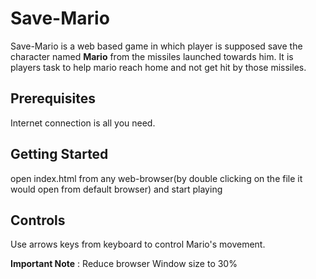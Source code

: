 # Save-Mario
Save-Mario is a web based game in which player is supposed save the character named **Mario** from the missiles launched towards him. It is players task to help mario reach home and not get hit by those missiles.

## Prerequisites
  Internet connection is all you need.

## Getting Started

open index.html from any web-browser(by double clicking on the file it would open from default browser) and start playing

## Controls

Use arrows keys from keyboard to control Mario's movement.

**Important Note** : Reduce browser Window size to 30%
